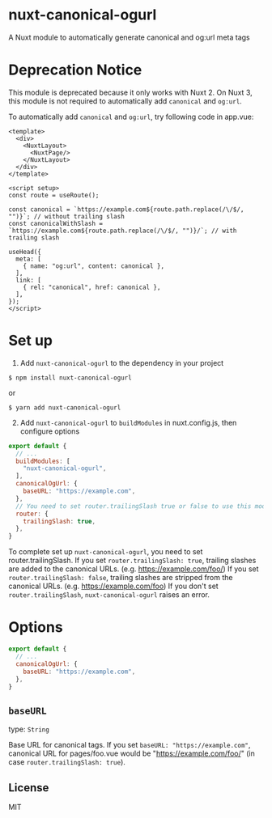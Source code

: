 # nuxt-canonical-ogurl

A Nuxt module to automatically generate canonical and og:url meta tags

# Deprecation Notice

This module is deprecated because it only works with Nuxt 2.
On Nuxt 3, this module is not required to automatically add `canonical` and `og:url`.

To automatically add `canonical` and `og:url`, try following code in app.vue:

```vue
<template>
  <div>
    <NuxtLayout>
      <NuxtPage/>
    </NuxtLayout>
  </div>
</template>

<script setup>
const route = useRoute();

const canonical = `https://example.com${route.path.replace(/\/$/, "")}`; // without trailing slash
const canonicalWithSlash = `https://example.com${route.path.replace(/\/$/, "")}/`; // with trailing slash

useHead({
  meta: [
    { name: "og:url", content: canonical },
  ],
  link: [
    { rel: "canonical", href: canonical },
  ],
});
</script>
```

# Set up

1. Add `nuxt-canonical-ogurl` to the dependency in your project

```shell
$ npm install nuxt-canonical-ogurl
```

or

```shell
$ yarn add nuxt-canonical-ogurl
```

2. Add `nuxt-canonical-ogurl` to `buildModules` in nuxt.config.js, then configure options

```javascript
export default {
  // ...
  buildModules: [
    "nuxt-canonical-ogurl",
  ],
  canonicalOgUrl: {
    baseURL: "https://example.com",
  },
  // You need to set router.trailingSlash true or false to use this module
  router: {
    trailingSlash: true,
  },
}
```

To complete set up `nuxt-canonical-ogurl`, you need to set router.trailingSlash.
If you set `router.trailingSlash: true`, trailing slashes are added to the canonical URLs. (e.g. https://example.com/foo/)
If you set `router.trailingSlash: false`, trailing slashes are stripped from the canonical URLs. (e.g. https://example.com/foo)
If you don't set `router.trailingSlash`, `nuxt-canonical-ogurl` raises an error.

# Options
```javascript
export default {
  // ...
  canonicalOgUrl: {
    baseURL: "https://example.com",
  },
}
```

## `baseURL`
type: `String`

Base URL for canonical tags.
If you set `baseURL: "https://example.com"`, canonical URL for pages/foo.vue would be "https://example.com/foo/" (in case `router.trailingSlash: true`).

## License

MIT
